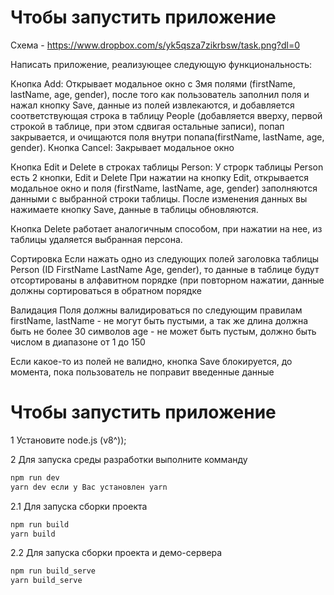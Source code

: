 # Чтобы запустить приложение
Схема - https://www.dropbox.com/s/yk5qsza7zikrbsw/task.png?dl=0

Написать приложение, реализующее следующую функциональность:

Кнопка Add:
Открывает модальное окно с 3мя полями (firstName, lastName, age, gender), после того как пользователь заполнил поля и нажал кнопку Save, данные из полей извлекаются, и добавляется соответствующая строка в таблицу People (добавляется вверху, первой строкой в таблице, при этом сдвигая остальные записи), попап закрывается, и очищаются поля внутри попапа(firstName, lastName, age, gender).
Кнопка Cancel:
Закрывает модальное окно

Кнопка Edit и Delete в строках таблицы Person:
У строрк таблицы Person есть 2 кнопки, Edit и Delete
При нажатии на кнопку Edit, открывается модальное окно и поля (firstName, lastName, age, gender) заполняются данными с выбранной строки таблицы. После изменения данных вы нажимаете кнопку Save, данные в таблицы обновляются.

Кнопка Delete работает аналогичным способом, при нажатии на нее, из таблицы удаляется выбранная персона.

Сортировка
Если нажать одно из следующих полей заголовка таблицы Person (ID FirstName LastName Age, gender), то данные в таблице будут отсортированы в алфавитном порядке (при повторном нажатии, данные должны сортироваться в обратном порядке

Валидация
Поля должны валидироваться по следующим правилам
	firstName, lastName - не могут быть пустыми, а так же длина должна быть не более 30 символов
  age - не может быть пустым, должно быть числом в диапазоне от 1 до 150
  
Если какое-то из полей не валидно, кнопка Save блокируется, до момента, пока пользователь не поправит введенные данные

# Чтобы запустить приложение
1 Установите node.js (v8^));

2 Для запуска среды разработки выполните комманду
``` bash
npm run dev
yarn dev если у Вас установлен yarn
```

2.1 Для запуска сборки проекта
``` bash
npm run build
yarn build 
```
2.2 Для запуска сборки проекта и демо-сервера
``` bash
npm run build_serve
yarn build_serve 
```
